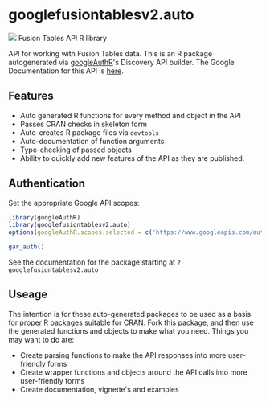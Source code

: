 # googlefusiontablesv2.auto
![](https://www.gstatic.com/images/branding/product/1x/googleg_32dp.png)
Fusion Tables API R library

API for working with Fusion Tables data.
This is an R package autogenerated via [googleAuthR](http://code.markedmondson.me/googleAuthR)'s Discovery API builder. 
The Google Documentation for this API is [here](https://developers.google.com/fusiontables).

## Features 
 * Auto generated R functions for every method and object in the API
 * Passes CRAN checks in skeleton form
 * Auto-creates R package files via `devtools`
 * Auto-documentation of function arguments
 * Type-checking of passed objects
 * Ability to quickly add new features of the API as they are published.

## Authentication
Set the appropriate Google API scopes:

```r
library(googleAuthR)
library(googlefusiontablesv2.auto)
options(googleAuthR.scopes.selected = c('https://www.googleapis.com/auth/fusiontables', 'https://www.googleapis.com/auth/fusiontables.readonly'))

gar_auth()
```
 See the documentation for the package starting at `?googlefusiontablesv2.auto`
## Useage
The intention is for these auto-generated packages to be used as a basis for proper R packages suitable for CRAN.
Fork this package, and then use the generated functions and objects to make what you need.
Things you may want to do are:
* Create parsing functions to make the API responses into more user-friendly forms
* Create wrapper functions and objects around the API calls into more user-friendly forms
* Create documentation, vignette's and examples

